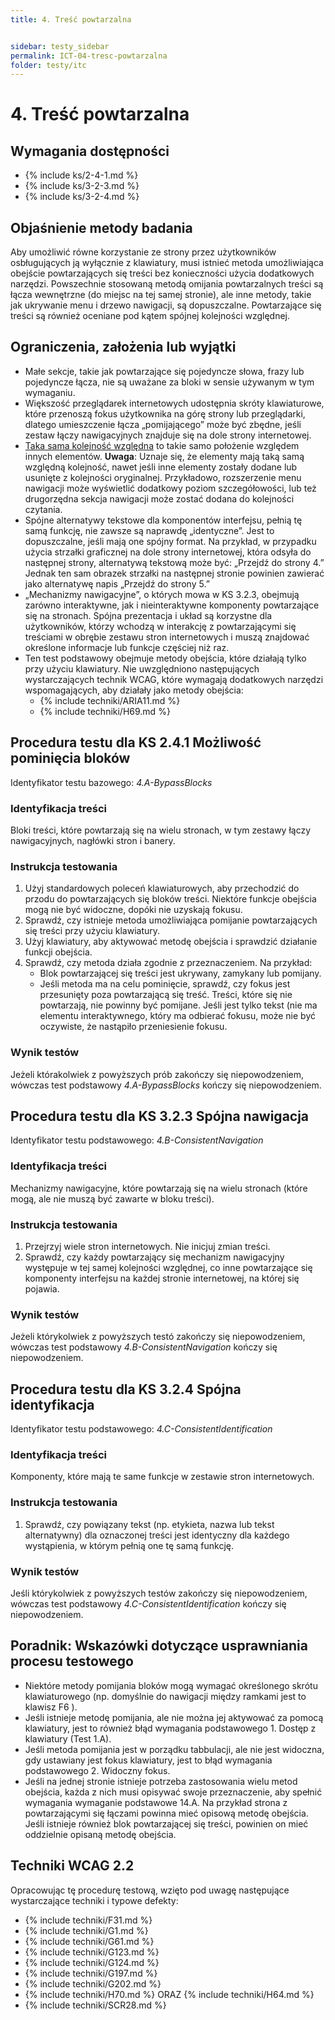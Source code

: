 ```yaml
---
title: 4. Treść powtarzalna


sidebar: testy_sidebar
permalink: ICT-04-tresc-powtarzalna
folder: testy/itc
---
```

# 4. Treść powtarzalna

## Wymagania dostępności
- {% include ks/2-4-1.md %}  
- {% include ks/3-2-3.md %}  
- {% include ks/3-2-4.md %}

## Objaśnienie metody badania
Aby umożliwić równe korzystanie ze strony przez użytkowników osbługujących ją wyłącznie z klawiatury, musi istnieć metoda umożliwiająca obejście powtarzających się treści bez konieczności użycia dodatkowych narzędzi. Powszechnie stosowaną metodą omijania powtarzalnych treści są łącza wewnętrzne (do miejsc na tej samej stronie), ale inne metody, takie jak ukrywanie menu i drzewo nawigacji, są dopuszczalne. Powtarzające się treści są również oceniane pod kątem spójnej kolejności względnej.

## Ograniczenia, założenia lub wyjątki
- Małe sekcje, takie jak powtarzające się pojedyncze słowa, frazy lub pojedyncze łącza, nie są uważane za bloki w sensie używanym w tym wymaganiu.
- Większość przeglądarek internetowych udostępnia skróty klawiaturowe, które przenoszą fokus użytkownika na górę strony lub przeglądarki, dlatego umieszczenie łącza „pomijającego” może być zbędne, jeśli zestaw łączy nawigacyjnych znajduje się na dole strony internetowej.
- [Taka sama kolejność względna](https://www.w3.org/TR/UNDERSTANDING-WCAG20/consistent-behavior-consistent-locations.html#samerelorderdef) to takie samo położenie względem innych elementów. **Uwaga**: Uznaje się, że elementy mają taką samą względną kolejność, nawet jeśli inne elementy zostały dodane lub usunięte z kolejności oryginalnej. Przykładowo, rozszerzenie menu nawigacji może wyświetlić dodatkowy poziom szczegółowości, lub też drugorzędna sekcja nawigacji może zostać dodana do kolejności czytania.
- Spójne alternatywy tekstowe dla komponentów interfejsu, pełnią tę samą funkcję, nie zawsze są naprawdę „identyczne”. Jest to dopuszczalne, jeśli mają one spójny format. Na przykład, w przypadku użycia strzałki graficznej na dole strony internetowej, która odsyła do następnej strony, alternatywą tekstową może być: „Przejdź do strony 4.” Jednak ten sam obrazek strzałki na następnej stronie powinien zawierać jako alternatywę napis „Przejdź do strony 5.”
- „Mechanizmy nawigacyjne”, o których mowa w KS 3.2.3, obejmują zarówno interaktywne, jak i nieinteraktywne komponenty powtarzające się na stronach. Spójna prezentacja i układ są korzystne dla użytkowników, którzy wchodzą w interakcję z powtarzającymi się treściami w obrębie zestawu stron internetowych i muszą znajdować określone informacje lub funkcje częściej niż raz.
- Ten test podstawowy obejmuje metody obejścia, które działają tylko przy użyciu klawiatury. Nie uwzględniono następujących wystarczających technik WCAG, które wymagają dodatkowych narzędzi wspomagających, aby działały jako metody obejścia:
  - {% include techniki/ARIA11.md %}
  - {% include techniki/H69.md %}

## Procedura testu dla KS 2.4.1 Możliwość pominięcia bloków
Identyfikator testu bazowego: *4.A-BypassBlocks*
### Identyfikacja treści
Bloki treści, które powtarzają się na wielu stronach, w tym zestawy łączy nawigacyjnych, nagłówki stron i banery.

### Instrukcja testowania
1.  Użyj standardowych poleceń klawiaturowych, aby przechodzić do przodu do powtarzających się bloków treści. Niektóre funkcje obejścia mogą nie być widoczne, dopóki nie uzyskają fokusu.
2.  Sprawdź, czy istnieje metoda umożliwiająca pomijanie powtarzających się treści przy użyciu klawiatury.
3.  Użyj klawiatury, aby aktywować metodę obejścia i sprawdzić działanie funkcji obejścia.
4.  Sprawdź, czy metoda działa zgodnie z przeznaczeniem. Na przykład:
    -   Blok powtarzającej się treści jest ukrywany, zamykany lub pomijany.
    -   Jeśli metoda ma na celu pominięcie, sprawdź, czy fokus jest przesunięty poza powtarzającą się treść. Treści, które się nie powtarzają, nie powinny być pomijane. Jeśli jest tylko tekst (nie ma elementu interaktywnego, który ma odbierać fokusu, może nie być oczywiste, że nastąpiło przeniesienie fokusu.

### Wynik testów
Jeżeli którakolwiek z powyższych prób zakończy się niepowodzeniem, wówczas test podstawowy *4.A-BypassBlocks* kończy się niepowodzeniem.

## Procedura testu dla KS 3.2.3 Spójna nawigacja
Identyfikator testu podstawowego: *4.B-ConsistentNavigation*

### Identyfikacja treści
Mechanizmy nawigacyjne, które powtarzają się na wielu stronach (które mogą, ale nie muszą być zawarte w bloku treści).

### Instrukcja testowania
1. Przejrzyj wiele stron internetowych. Nie inicjuj zmian treści.
2. Sprawdź, czy każdy powtarzający się mechanizm nawigacyjny występuje w tej samej kolejności względnej, co inne powtarzające się komponenty interfejsu na każdej stronie internetowej, na której się pojawia.

### Wynik testów
Jeżeli którykolwiek z powyższych testó zakończy się niepowodzeniem, wówczas test podstawowy *4.B-ConsistentNavigation* kończy się niepowodzeniem.

## Procedura testu dla KS 3.2.4 Spójna identyfikacja
Identyfikator testu podstawowego: *4.C-ConsistentIdentification*
### Identyfikacja treści
Komponenty, które mają te same funkcje w zestawie stron internetowych.

### Instrukcja testowania
1.  Sprawdź, czy powiązany tekst (np. etykieta, nazwa lub tekst alternatywny) dla oznaczonej treści jest identyczny dla każdego wystąpienia, w którym pełnią one tę samą funkcję.

### Wynik testów
Jeśli którykolwiek z powyższych testów zakończy się niepowodzeniem, wówczas test podstawowy *4.C-ConsistentIdentification* kończy się niepowodzeniem.

##  Poradnik: Wskazówki dotyczące usprawniania procesu testowego

-   Niektóre metody pomijania bloków mogą wymagać określonego skrótu klawiaturowego (np. domyślnie do nawigacji między ramkami jest to klawisz F6 ).
-   Jeśli istnieje metodę pomijania, ale nie można jej aktywować za pomocą klawiatury, jest to również błąd wymagania podstawowego 1. Dostęp z klawiatury (Test 1.A).
-   Jeśli metoda pomijania jest w porządku tabbulacji, ale nie jest widoczna, gdy ustawiany jest fokus klawiatury, jest to błąd wymagania podstawowego 2. Widoczny fokus.
-   Jeśli na jednej stronie istnieje potrzeba zastosowania wielu metod obejścia, każda z nich musi opisywać swoje przeznaczenie, aby spełnić wymagania wymaganie podstawowe 14.A. Na przykład strona z powtarzającymi się łączami powinna mieć opisową metodę obejścia. Jeśli istnieje również blok powtarzającej się treści, powinien on mieć oddzielnie opisaną metodę obejścia.

## Techniki WCAG 2.2
Opracowując tę procedurę testową, wzięto pod uwagę następujące wystarczające techniki i typowe defekty:

- {% include techniki/F31.md %}
- {% include techniki/G1.md %}
- {% include techniki/G61.md %}
- {% include techniki/G123.md %}
- {% include techniki/G124.md %}
- {% include techniki/G197.md %}
- {% include techniki/G202.md %}
- {% include techniki/H70.md %} ORAZ {% include techniki/H64.md %}
- {% include techniki/SCR28.md %}

